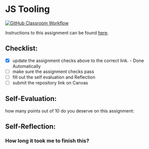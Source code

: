 JS Tooling
===================================
[![GitHub Classroom Workflow](https://github.com/Eatoyebi/Javascript-tooling-eatoyebi/actions/workflows/classroom.yml/badge.svg)](https://github.com/Eatoyebi/Javascript-tooling-eatoyebi/actions/workflows/classroom.yml)

Instructions to this assignment can be found [here](https://reedws.github.io/IT3049C/coursework/labs/tooling/).

## Checklist:
- [x] update the assignment checks above to the correct link. - Done Automatically
- [ ] make sure the assignment checks pass
- [ ] fill out the self evaluation and Reflection
- [ ] submit the repository link on Canvas

## Self-Evaluation: 
how many points out of 10 do you deserve on this assignment: 

## Self-Reflection:


### How long it took me to finish this?
